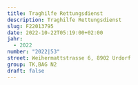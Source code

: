 ```yaml
---
title: Traghilfe Rettungsdienst
description: Traghilfe Rettungsdienst
slug: F22013795
date: 2022-10-22T05:19:00+02:00
jahr:
  - 2022
number: "2022|53"
street: Weihermattstrasse 6, 8902 Urdorf
group: TK,BAG N2
draft: false
---
```

